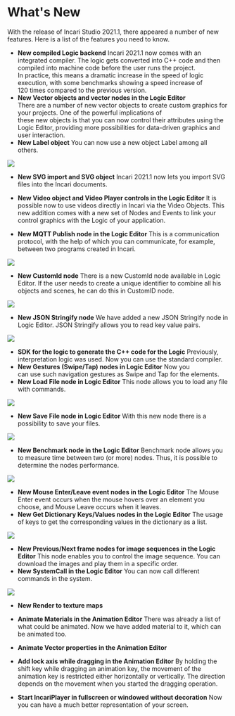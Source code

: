 # What's New

With the release of Incari Studio 2021.1, there appeared a number of new features. Here is a list of the features you need to know.

* **New compiled Logic backend**
  Incari 2021.1 now comes with an integrated compiler. The logic gets converted into C++ code and then compiled into machine code before the user runs the project. In practice, this means a dramatic increase in the speed of logic execution, with some benchmarks showing a speed increase of 120 times compared to the previous version.
* **New Vector objects and vector nodes in the Logic Editor**
There are a number of new vector objects to create custom graphics for your projects. One of the powerful implications of these new оbjects is that you can now control their attributes using the Logic Editor, providing more possibilities for data-driven graphics and user interaction.
* **New Label object**
You can now use a new object Label among all others.

![](./screens/label.jpg)

* **New SVG import and SVG object**
  Incari 2021.1 now lets you import SVG files into the Incari documents.

* **New Video object and Video Player controls in the Logic Editor**
  It is possible now to use videos directly in Incari via the Video Objects. This new addition comes with a new set of Nodes and Events to link your control graphics with the Logic of your application.
* **New MQTT Publish node in the Logic Editor**
This is a communication protocol, with the help of which you can communicate, for example, between two programs created in Incari.

![](./screens/mqtt.jpg)
* **New CustomId node**
There is a new CustomId node available in Logic Editor. If the user needs to create a unique identifier to combine all his objects and scenes, he can do this in CustomID node.

![](./screens/CustomId.jpg)

* **New JSON Stringify node**
We have added a new JSON Stringify node in Logic Editor. JSON Stringify allows you to read key value pairs.

![](./screens/JSON-Stringify.jpg)

* **SDK for the logic to generate the C++ code for the Logic**
Previously, interpretation logic was used. Now you can use the standard compiler. 
* **New Gestures (Swipe/Tap) nodes in Logic Editor**
Now you can use such navigation gestures as Swipe and Tap for the elements. 
* **New Load File node in Logic Editor**
This node allows you to load any file with commands.

![](./screens/Loadfile.jpg)

* **New Save File node in Logic Editor**
With this new node there is a possibility to save your files.

![](./screens/Savefile.jpg)

* **New Benchmark node in the Logic Editor**
Benchmark node allows you to measure time between two (or more) nodes. Thus, it is possible to determine the nodes performance.

![](./screens/benchmark-node.jpg)

* **New Mouse Enter/Leave event nodes in the Logic Editor**
The Mouse Enter event occurs when the mouse hovers over an element you choose, and Mouse Leave occurs when it leaves.
* **New Get Dictionary Keys/Values nodes in the Logic Editor**
The usage of keys to get the corresponding values in the dictionary as a list.

![](./screens/GetDictionary-k-v.jpg)

* **New Previous/Next frame nodes for image sequences in the Logic Editor**
This node enables you to control the image sequence. You can download the images and play them in a specific order.
* **New SystemCall in the Logic Editor**
You can now call different commands in the system.

![](./screens/systemCall.jpg)

* **New Render to texture maps**

* **Animate Materials in the Animation Editor**
There was already a list of what could be animated. Now we have added material to it, which can be animated too.
* **Animate Vector properties in the Animation Editor**

* **Add lock axis while dragging in the Animation Editor** 
By holding the shift key while dragging an animation key, the movement of the animation key is restricted either horizontally or vertically. The direction depends on the movement when you started the dragging operation.

* **Start IncariPlayer in fullscreen or windowed without decoration**
Now you can have a much better representation of your screen.